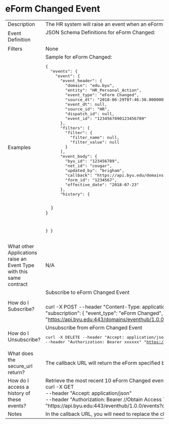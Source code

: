 # eForm Changed Event

<table align="center">
    <tr>
        <td>Description</td>
        <td>The HR system will raise an event when an eForm is changed.</td>
    </tr>
    <tr>
        <td>Event Definition</td>
        <td>JSON Schema Definitions for eForm Changed:<br><pre></pre></td>
    </tr>
    <tr>
        <td>Filters</td>
        <td>None</td>
    </tr>
    <tr>
        <td>Examples</td>
        <td>Sample for eForm Changed:<br><pre>{
  "events": {
    "event": {
      "event_header": {
        "domain": "edu.byu",
        "entity": "HR_Personal_Action",
        "event_type": "eForm Changed",
        "source_dt": "2018-06-29T07:46:38.000000-06:00",
        "event_dt": null,
        "source_id": "HR",
        "dispatch_id": null,
        "event_id": "1234567890123456789"
      },
      "filters": [
        "filter": {
          "filter_name": null,
          "filter_value": null
        }
      ],
      "event_body": {
        "byu_id": "123456789",
        "net_id": "cougar",
        "updated_by": "brigham",
        "callback": "https://api.byu.edu/domains/erp/hr/eform/v1?form_id=1234567",
        "form_id": "1234567",
        "effective_date": "2018-07-23"
      },
      "history": {
        
      }
    }
  }
}</pre></td>
    </tr>
    <tr>
        <td>What other Applications raise an Event Type with this same contract</td>
        <td>N/A</td>
    </tr>
    <tr>
        <td>How do I Subscribe?</td>
        <td>Subscribe to eForm Changed Event<br><pre></pre>curl -X POST 
--header "Content-Type: application/json" 
--header "Accept: application/json" 
--header "Authorization: Bearer xxxxxx" 
-d "{
  \"subscription\": {
    \"event_type\": \"eForm Changed\",
    \"entity\": \"HR_Personal_Action\",
    \"domain\": \"edu.byu\"
  }
}" "https://api.byu.edu:443/domains/eventhub/1.0.0/subscriptions"</td>
    </tr>
    <tr>
        <td>How do I Unsubscribe?</td>
        <td>Unsubscribe from eForm Changed Event<br><pre>curl -X DELETE 
--header "Accept: application/json" 
--header "Authorization: Bearer xxxxxx"
"https://api.byu.edu:443/domains/eventhub/1.0.0/subscriptions/edu.byu/HR_Personal_Action/eForm%20Changed"</pre></td>
    </tr>
    <tr>
        <td>What does the secure_url return?</td>
        <td>The callback URL will return the eForm specified by the response.</td>
    </tr>
    <tr>
        <td>How do I access a history of these events?</td>
        <td>Retrieve the most recent 10 eForm Changed events from the Archive<br>curl -X GET<br>--header "Accept: application/json"<br> --header "Authorization: Bearer //Obtain Access Token in API Store//" <br>"htt<span></span>ps://api.byu.edu:443/eventhub/1.0.0/events?count=10"</td>
    </tr>
    <tr>
        <td>Notes</td>
        <td>In the callback URL, you will need to replace the characters "%26" with the "&" (ampersand) character to make it a valid URL.</td>
    </tr>
</table>
